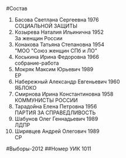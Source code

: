#Состав
1. Басова Светлана Сергеевна 1976   
    СОЦИАЛЬНОЙ ЗАЩИТЫ
2. Козырева Наталия Ильинична 1952   
    За женщин России
3. Конакова Татьяна Степановна 1954   
    "МОО "Союз женщин СПб и ЛО"
4. Коськина Ирина Федоровна 1966   
    собрание-работа
5. Мокряк Максим Юрьевич 1989   
    ЕР
6. Набережный Александр Евгеньевич 1960   
    ЯБЛОКО
7. Смирнова Ирина Константиновна 1958   
    КОММУНИСТЫ РОССИИ
8. Тарадойна Елена Петровна 1956   
    ПАРТИЯ ЗА СПРАВЕДЛИВОСТЬ
9. Шабунов Олег Геннадьевич 1989   
    ЛДПР
10. Ширявцев Андрей Олегович 1989   
    СР

#Выборы-2012
##Номер УИК
1011
